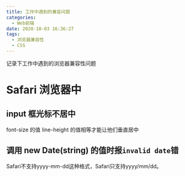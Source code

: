 ```yaml
---
title: 工作中遇到的兼容问题
categories:
  - Web前端
date: 2020-10-03 16:36:27
tags:
  - 浏览器兼容性
  - CSS
---
```


记录下工作中遇到的浏览器兼容性问题

<!--more-->

# Safari 浏览器中

## input 框光标不居中
font-size 的值 line-height 的值相等才能让他们垂直居中

## 调用 new Date(string) 的值时报`invalid date`错
Safari不支持yyyy-mm-dd这种格式，Safari只支持yyyy/mm/dd。